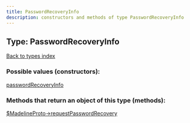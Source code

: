 ```yaml
---
title: PasswordRecoveryInfo
description: constructors and methods of type PasswordRecoveryInfo
---
```

## Type: PasswordRecoveryInfo  
[Back to types index](index.md)



### Possible values (constructors):

[passwordRecoveryInfo](../constructors/passwordRecoveryInfo.md)  



### Methods that return an object of this type (methods):

[$MadelineProto->requestPasswordRecovery](../methods/requestPasswordRecovery.md)  



